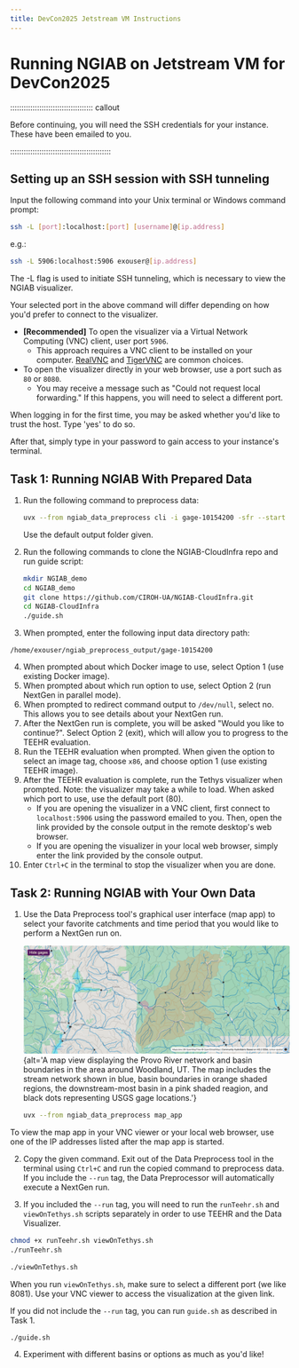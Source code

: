 ```yaml
---
title: DevCon2025 Jetstream VM Instructions
---
```


# Running NGIAB on Jetstream VM for DevCon2025

::::::::::::::::::::::::::::::::::::: callout

Before continuing, you will need the SSH credentials for your instance. These have been emailed to you.

:::::::::::::::::::::::::::::::::::::::::::::

## Setting up an SSH session with SSH tunneling

Input the following command into your Unix terminal or Windows command prompt:

```bash 
ssh -L [port]:localhost:[port] [username]@[ip.address]
```

e.g.:
```bash
ssh -L 5906:localhost:5906 exouser@[ip.address]
```

The -L flag is used to initiate SSH tunneling, which is necessary to view the NGIAB visualizer.

Your selected port in the above command will differ depending on how you'd prefer to connect to the visualizer.

- **[Recommended]** To open the visualizer via a Virtual Network Computing (VNC) client, user port `5906`.
    - This approach requires a VNC client to be installed on your computer. [RealVNC](https://www.realvnc.com/en/connect/download/viewer/) and [TigerVNC](https://tigervnc.org/) are common choices.
- To open the visualizer directly in your web browser, use a port such as `80` or `8080`.
    - You may receive a message such as "Could not request local forwarding." If this happens, you will need to select a different port.

When logging in for the first time, you may be asked whether you'd like to trust the host. Type 'yes' to do so.

After that, simply type in your password to gain access to your instance's terminal.

## Task 1: Running NGIAB With Prepared Data

1. Run the following command to preprocess data:
   ```bash 
   uvx --from ngiab_data_preprocess cli -i gage-10154200 -sfr --start 2017-09-01 --end 2018-09-01 --source aorc 
   ```
   Use the default output folder given.

2. Run the following commands to clone the NGIAB-CloudInfra repo and run guide script: 
   ```bash
   mkdir NGIAB_demo
   cd NGIAB_demo
   git clone https://github.com/CIROH-UA/NGIAB-CloudInfra.git 
   cd NGIAB-CloudInfra 
   ./guide.sh 
   ```

3. When prompted, enter the following input data directory path: 
```
/home/exouser/ngiab_preprocess_output/gage-10154200 
```
4. When prompted about which Docker image to use, select Option 1 (use existing Docker image).
5. When prompted about which run option to use, select Option 2 (run NextGen in parallel mode). 
6. When prompted to redirect command output to `/dev/null`, select no. This allows you to see details about your NextGen run.
7. After the NextGen run is complete, you will be asked "Would you like to continue?". Select Option 2 (exit), which will allow you to progress to the TEEHR evaluation.
8. Run the TEEHR evaluation when prompted. When given the option to select an image tag, choose `x86`, and choose option 1 (use existing TEEHR image).
9. After the TEEHR evaluation is complete, run the Tethys visualizer when prompted. Note: the visualizer may take a while to load. When asked which port to use, use the default port (80).
    - If you are opening the visualizer in a VNC client, first connect to `localhost:5906` using the password emailed to you. Then, open the link provided by the console output in the remote desktop's web browser.
    - If you are opening the visualizer in your local web browser, simply enter the link provided by the console output.
10. Enter `Ctrl+C` in the terminal to stop the visualizer when you are done.

## Task 2: Running NGIAB with Your Own Data

1. Use the Data Preprocess tool's graphical user interface (map app) to select your favorite catchments and time period that you would like to perform a NextGen run on.

   ![Figure 1: Example view from the Data Preprocess tool. The highlighted region (light orange area; downstream-most basin in pink) represents the specific study basin, illustrating the river network (blue lines), sub-basins (orange), and surrounding USGS gaging stations (black dots).](fig/fig1-4.png){alt='A map view displaying the Provo River network and basin boundaries in the area around Woodland, UT. The map includes the stream network shown in blue, basin boundaries in orange shaded regions, the downstream-most basin in a pink shaded reagion, and black dots representing USGS gage locations.'}

   ```bash
   uvx --from ngiab_data_preprocess map_app
   ```

To view the map app in your VNC viewer or your local web browser, use one of the IP addresses listed after the map app is started.

2. Copy the given command. Exit out of the Data Preprocess tool in the terminal using `Ctrl+C` and run the copied command to preprocess data. If you include the `--run` tag, the Data Preprocessor will automatically execute a NextGen run.

3. If you included the `--run` tag, you will need to run the `runTeehr.sh` and `viewOnTethys.sh` scripts separately in order to use TEEHR and the Data Visualizer.
```bash
chmod +x runTeehr.sh viewOnTethys.sh
./runTeehr.sh
```
```bash
./viewOnTethys.sh
```
When you run `viewOnTethys.sh`, make sure to select a different port (we like 8081). Use your VNC viewer to access the visualization at the given link.

If you did not include the `--run` tag, you can run `guide.sh` as described in Task 1.
```bash
./guide.sh
```
4. Experiment with different basins or options as much as you'd like!